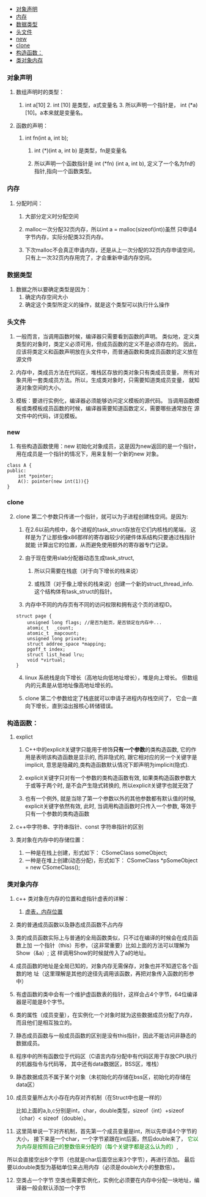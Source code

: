 ﻿
<!-- vim-markdown-toc GFM -->

* [对象声明](#对象声明)
* [内存](#内存)
* [数据类型](#数据类型)
* [头文件](#头文件)
* [new](#new)
* [clone](#clone)
* [构造函数：](#构造函数)
* [类对象内存](#类对象内存)

<!-- vim-markdown-toc -->

### 对象声明
1. 数组声明时的类型：
	1. int a[10]
		2. int [10] 是类型，a式变量名
		3. 所以声明一个指针是， int (*a) [10]。a本来就是变量名。

2. 函数的声明：
	1. int fn(int a, int b);
		1. int (*)(int a, int b) 是类型，fn是变量名

		2. 所以声明一个函数指针是 int (*fn) (int a, int b),
		定义了一个名为fn的指针,指向一个函数类型。

### 内存
1. 分配时间：
	1. 大部分定义时分配空间

	2. malloc一次分配32页内存，所以int a = malloc(sizeof(int))虽然
	只申请4字节内存，实际分配类32页内存。

	3. 下次malloc不会真正申请内存，还是从上一次分配的32页内存申请空间，
	只有上一次32页内存用完了，才会重新申请内存空间。

### 数据类型
1. 数据之所以要确定类型是因为：
	1. 确定内存空间大小
	2. 确定这个类型所定义的操作，就是这个类型可以执行什么操作

### 头文件
1. 一般而言，当调用函数时候，编译器只需要看到函数的声明。
类似地，定义类类型的对象时，类定义必须可用，但成员函数的定义不是必须存在的。
因此，应该将类定义和函数声明放在头文件中，而普通函数和类成员函数的定义放在
源文件

2. 内存中，类成员方法在代码区，堆栈区存放的类对象只有类成员变量，
所有对象共用一套类成员方法。所以，生成类对象时，只需要知道类成员变量，
就知道对象空间的大小。

3. 模板：要进行实例化，编译器必须能够访问定义模板的源代码。
当调用函数模板或类模板成员函数的时候，编译器需要知道函数定义，需要哪些通常放在
源文件中的代码，详见模板。

### new
1. 有些构造函数使用：new 初始化对象成员，这是因为new返回的是一个指针，
用在成员是一个指针的情况下，用来复制一个新的new 对象。
```
class A {
public:
	int *pointer;
	A(): pointer(new int(1)){}
}
```	

### clone
2. clone 第二个参数只传递一个指针，就可以为子进程创建栈空间。是因为:
	1. 在2.6以前内核中，各个进程的task_struct存放在它们内核栈的尾端，
	这样是为了让那些像x86那样的寄存器较少的硬件体系结构只要通过栈指针就能
	计算出它的位置，从而避免使用额外的寄存器专门记录。

	2. 由于现在使用slab分配器动态生成task_struct,
		1. 所以只需要在栈底（对于向下增长的栈来说）

		2. 或栈顶（对于像上增长的栈来说）创建一个新的struct_thread_info.
		这个结构体有task_struct的指针。

	3. 内存中不同的内存页有不同的访问权限和拥有这个页的进程ID。
	```
	struct page {
		unsigned long flags; //是否为脏页，是否锁定在内存中...
		atomic_t  _count;
		atomic_t _mapcount;
		unsigned long private; 
		struct addree_space *mapping;
		pgoff_t index;
		struct list_head lru;
		void *virtual;
	}
	```	

	4. linux 系统栈是向下增长（高地址向低地址增长），堆是向上增长。
	但数组内的元素是从低地址像高地址增长的。

	5. clone 第二个参数给定了栈底就可以申请子进程内存栈空间了，
	它会一直向下增长，直到溢出报核心转储错误。

### 构造函数：
1. explict
	1. C++中的explicit关键字只能用于修饰**只有一个参数**的类构造函数, 
	它的作用是表明该构造函数是显示的, 而非隐式的, 跟它相对应的另一个关键字是implicit,
	意思是隐藏的,类构造函数默认情况下即声明为implicit(隐式).

	2. explicit关键字只对有一个参数的类构造函数有效, 如果类构造函数参数大于或等于两个时, 
	是不会产生隐式转换的, 所以explicit关键字也就无效了

	3. 也有一个例外, 就是当除了第一个参数以外的其他参数都有默认值的时候,
	explicit关键字依然有效, 此时, 当调用构造函数时只传入一个参数,
	等效于只有一个参数的类构造函数

2. c++中字符串、字符串指针、const 字符串指针的区别

3. 类对象在内存中的存储位置：
	1.	一种是在栈上创建，形式如下： CSomeClass someObject;
	2. 一种是在堆上创建(动态分配)，形式如下： CSomeClass *pSomeObject = new CSomeClass();

### 类对象内存
1. c++ 类对象在内存的位置和虚指针虚表的详解：

	1. [虚表，内存位置](https://www.cnblogs.com/jerry19880126/p/3616999.html)

2. 类的普通成员函数以及静态成员函数不占内存

3. 类的成员函数实际上与普通的全局函数类似，只不过在编译的时候会在成员函数上加
一个指针（this）形参，（这非常重要）比如上面的方法可以理解为Show（&a）;
这   样调用Show的时候就传入了a的地址。

4. 成员函数的地址是全局已知的，对象内存无需保存，对象也并不知道它各个函数的地
址（这里理解是其他的途径先调用该函数，再把对象传入函数的形参中）

5. 有虚函数的类中会有一个维护虚函数表的指针，这样会占4个字节，64位编译器是可能是8个字节。
		
6. 类的属性（成员变量），在实例化一个对象时就为这些数据成员分配了内存，而且他们是相互独立的。
		
7. 静态成员函数与一般成员函数的区别是没有this指针，因此不能访问非静态的数据成员。
		
8. 程序中的所有函数位于代码区（C语言内存分配中有代码区用于存放CPU执行的机器指令与代码等，
其中还有data数据区，BSS区，堆栈）
		
9. 静态数据成员不属于某个对象（未初始化的存储在bss区，初始化的存储在data区）
		
10. 成员变量所占大小存在内存对齐机制（在Struct中也是一样的）
		
	比如上面的a,b,c分别是int，char，double类型，sizeof（int）+sizeof（char）< sizeof（double）。

11. 这里简单说一下对齐机制，首先第一个成员变量是int，所以先申请4个字节的大小，
接下来是一个char，一个字节紧跟在int后面，然后double来了，
<font color=green>它以为内存是按照自己的整数倍来分配的（每个关键字都是这么认为的）</font>,

所以会直接空出8个字节（也就是char后面空出来3个字节），再进行添加。
最后要以double类型为基础单位来占用内存（必须是double大小的整数倍）。
		
12. 空类占一个字节
	空类也需要实例化，实例化必须要在内存中分配一块地址，编译器一般会默认添加一个字节	
